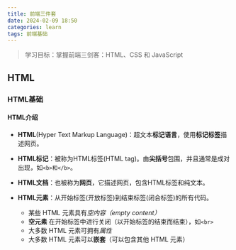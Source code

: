 ```yaml
---
title: 前端三件套
date: 2024-02-09 18:50
categories: learn
tags: 前端基础
---
```


> 学习目标：掌握前端三剑客：HTML、CSS 和 JavaScript

## HTML

### HTML基础

#### HTML介绍

- **HTML**(Hyper Text Markup Language)：超文本**标记语言**，使用**标记标签**描述网页。

- **HTML标记**：被称为HTML标签(HTML tag)。由**尖括号**包围，并且通常是成对出现，如`<b>和</b>`。
- **HTML文档**：也被称为**网页**，它描述网页，包含HTML标签和纯文本。

- **HTML元素**：从开始标签(开放标签)到结束标签(闭合标签)的所有代码。
  - 某些 HTML 元素具有*空内容（empty content）*
  - **空元素** 在开始标签中进行关闭（以开始标签的结束而结束），如`<br>`
  - 大多数 HTML 元素可拥有*属性*
  - 大多数 HTML 元素可以**嵌套**（可以包含其他 HTML 元素）